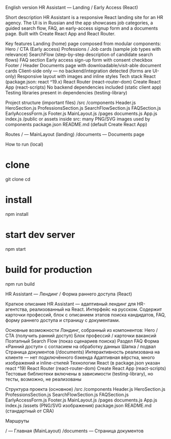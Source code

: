 English version
HR Assistant — Landing / Early Access (React)

Short description
HR Assistant is a responsive React landing site for an HR agency. The UI is in Russian and the app showcases job categories, a guided search flow, FAQ, an early-access signup form and a documents page. Built with Create React App and React Router.

Key features
Landing (home) page composed from modular components:
Hero / CTA (Early access)
Professions / Job cards (sample job types with relevance)
SearchFlow (step-by-step description of candidate search flows)
FAQ section
Early access sign-up form with consent checkbox
Footer / Header
Documents page with downloadable/visit-able document cards
Client-side only — no backend/integration detected (forms are UI-only)
Responsive layout with images and inline styles
Tech stack
React (package.json: react ^19.x)
React Router (react-router-dom)
Create React App (react-scripts)
No backend dependencies included (static client app)
Testing libraries present in dependencies (testing-library)

Project structure (important files)
/src
  /components
    Header.js
    HeroSection.js
    ProfessionsSection.js
    SearchFlowSection.js
    FAQSection.js
    EarlyAccessForm.js
    Footer.js
    MainLayout.js
  /pages
    documents.js
  App.js
  index.js
/public or assets inside src: many PNG/SVG images used by components
package.json
README.md (default Create React App)

Routes
/ — MainLayout (landing)
/documents — Documents page

How to run (local)
# clone
git clone <repo-url>
cd <repo-folder>

# install
npm install

# start dev server
npm start

# build for production
npm run build


HR Assistant — Лендинг / Форма раннего доступа (React)

Краткое описание
HR Assistant — адаптивный лендинг для HR-агентства, реализованный на React. Интерфейс на русском. Содержит карточки профессий, блок с описанием этапов поиска кандидатов, FAQ, форму раннего доступа и страницу с документами.

Основные возможности
Лэндинг, собранный из компонентов:
Hero / CTA (получить ранний доступ)
Блок профессий / карточки вакансий
Поэтапный Search Flow (показ сценариев поиска)
Раздел FAQ
Форма «Ранний доступ» с согласием на обработку данных
Шапка / подвал
Страница документов (/documents)
Интерактивность реализована на клиенте — нет подключённого бэкенда
Адаптивная вёрстка, много изображений и inline-стилей
Технологии
React (в package.json указан react ^19)
React Router (react-router-dom)
Create React App (react-scripts)
Тестовые библиотеки включены в зависимости (testing-library), но тесты, возможно, не реализованы

Структура проекта (основное)
/src
  /components
    Header.js
    HeroSection.js
    ProfessionsSection.js
    SearchFlowSection.js
    FAQSection.js
    EarlyAccessForm.js
    Footer.js
    MainLayout.js
  /pages
    documents.js
  App.js
  index.js
/assets (PNG/SVG изображения)
package.json
README.md (стандартный от CRA)

Маршруты

/ — Главная (MainLayout)
/documents — Страница документов


